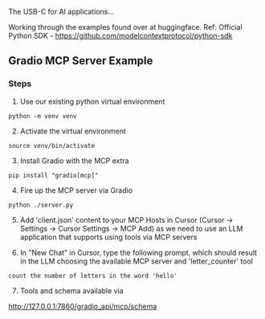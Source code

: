 The USB-C for AI applications...

Working through the examples found over at huggingface.
Ref: Official Python SDK - https://github.com/modelcontextprotocol/python-sdk

## Gradio MCP Server Example

### Steps

1. Use our existing python virtual environment

```python -m venv venv```

2. Activate the virtual environment

```source venv/bin/activate```

3. Install Gradio with the MCP extra

```pip install "gradio[mcp]"```

4. Fire up the MCP server via Gradio

```python ./server.py```

5. Add 'client.json' content to your MCP Hosts in Cursor (Cursor -> Settings -> Cursor Settings -> MCP Add) as we need to use an LLM application that supports using tools via MCP servers

6. In "New Chat" in Cursor, type the following prompt, which should result in the LLM choosing
the available MCP server and 'letter_counter' tool

```count the number of letters in the word 'hello'```

7. Tools and schema available via

http://127.0.0.1:7860/gradio_api/mcp/schema